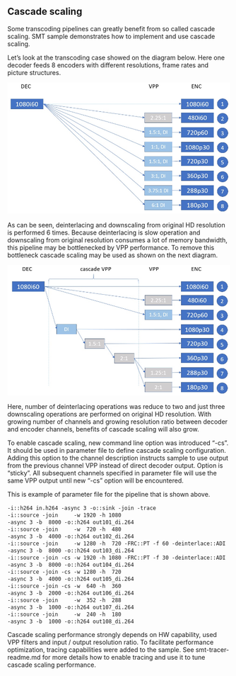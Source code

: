 ## Cascade scaling

Some transcoding pipelines can greatly benefit from so called cascade scaling. SMT sample demonstrates how to implement and use cascade scaling. 

Let’s look at the transcoding case showed on the diagram below. Here one decoder feeds 8 encoders with different resolutions, frame rates and picture structures.

![original pipeline](./pic/cs_org_pipeline.jpg)
 

As can be seen, deinterlacing and downscaling from original HD resolution is performed 6 times. Because deinterlacing is slow operation and downscaling from original resolution consumes a lot of memory bandwidth, this pipeline may be bottlenecked by VPP performance. To remove this bottleneck cascade scaling may be used as shown on the next diagram.

![CS pipeline](./pic/cs_cs_pipeline.jpg)
 

Here, number of deinterlacing operations was reduce to two and just three downscaling operations are performed on original HD resolution. With growing number of channels and growing resolution ratio between decoder and encoder channels, benefits of cascade scaling will also grow.

To enable cascade scaling, new command line option was introduced “-cs”. It should be used in parameter file to define cascade scaling configuration. Adding this option to the channel description instructs sample to use output from the previous channel VPP instead of direct decoder output. Option is “sticky”. All subsequent channels specified in parameter file will use the same VPP output until new “-cs” option will be encountered. 

This is example of parameter file for the pipeline that is shown above.
```
-i::h264 in.h264 -async 3 -o::sink -join -trace
-i::source -join     -w 1920 -h 1080                                  -async 3 -b  8000 -o::h264 out101_di.264 
-i::source -join     -w  720 -h  480                                  -async 3 -b  4000 -o::h264 out102_di.264 
-i::source -join     -w 1280 -h  720 -FRC::PT -f 60 -deinterlace::ADI -async 3 -b  8000 -o::h264 out103_di.264 
-i::source -join -cs -w 1920 -h 1080 -FRC::PT -f 30 -deinterlace::ADI -async 3 -b  8000 -o::h264 out104_di.264
-i::source -join -cs -w 1280 -h  720                                  -async 3 -b  4000 -o::h264 out105_di.264 
-i::source -join -cs -w  640 -h  360                                  -async 3 -b  2000 -o::h264 out106_di.264
-i::source -join     -w  352 -h  288                                  -async 3 -b  1000 -o::h264 out107_di.264
-i::source -join     -w  240 -h  180                                  -async 3 -b  1000 -o::h264 out108_di.264
```


Cascade scaling performance strongly depends on HW capability, used VPP filters and input / output resolution ratio. To facilitate performance optimization, tracing capabilities were added to the sample. See smt-tracer-readme.md for more details how to enable tracing and use it to tune cascade scaling performance.
